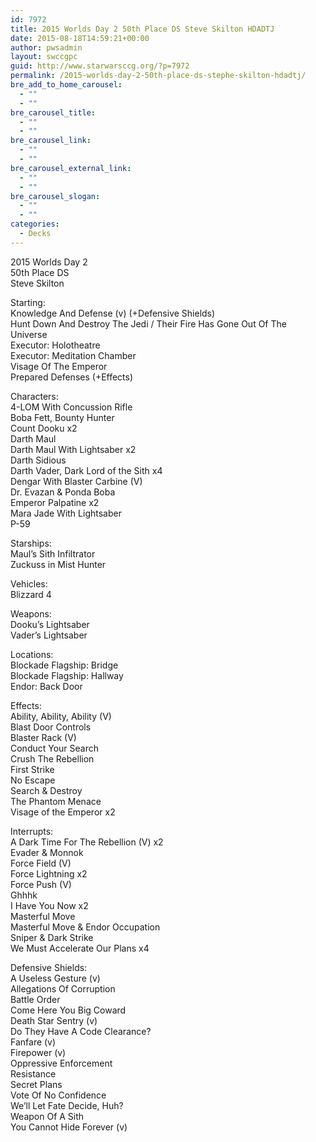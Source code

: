 ```yaml
---
id: 7972
title: 2015 Worlds Day 2 50th Place DS Steve Skilton HDADTJ
date: 2015-08-18T14:59:21+00:00
author: pwsadmin
layout: swccgpc
guid: http://www.starwarsccg.org/?p=7972
permalink: /2015-worlds-day-2-50th-place-ds-stephe-skilton-hdadtj/
bre_add_to_home_carousel:
  - ""
  - ""
bre_carousel_title:
  - ""
  - ""
bre_carousel_link:
  - ""
  - ""
bre_carousel_external_link:
  - ""
  - ""
bre_carousel_slogan:
  - ""
  - ""
categories:
  - Decks
---
```

2015 Worlds Day 2  
50th Place DS  
Steve Skilton

Starting:  
Knowledge And Defense (v) (+Defensive Shields)  
Hunt Down And Destroy The Jedi / Their Fire Has Gone Out Of The Universe  
Executor: Holotheatre  
Executor: Meditation Chamber  
Visage Of The Emperor  
Prepared Defenses (+Effects)

Characters:  
4-LOM With Concussion Rifle  
Boba Fett, Bounty Hunter  
Count Dooku x2  
Darth Maul  
Darth Maul With Lightsaber x2  
Darth Sidious  
Darth Vader, Dark Lord of the Sith x4  
Dengar With Blaster Carbine (V)  
Dr. Evazan & Ponda Boba  
Emperor Palpatine x2  
Mara Jade With Lightsaber  
P-59

Starships:  
Maul&#8217;s Sith Infiltrator  
Zuckuss in Mist Hunter

Vehicles:  
Blizzard 4

Weapons:  
Dooku&#8217;s Lightsaber  
Vader&#8217;s Lightsaber

Locations:  
Blockade Flagship: Bridge  
Blockade Flagship: Hallway  
Endor: Back Door

Effects:  
Ability, Ability, Ability (V)  
Blast Door Controls  
Blaster Rack (V)  
Conduct Your Search  
Crush The Rebellion  
First Strike  
No Escape  
Search & Destroy  
The Phantom Menace  
Visage of the Emperor x2

Interrupts:  
A Dark Time For The Rebellion (V) x2  
Evader & Monnok  
Force Field (V)  
Force Lightning x2  
Force Push (V)  
Ghhhk  
I Have You Now x2  
Masterful Move  
Masterful Move & Endor Occupation  
Sniper & Dark Strike  
We Must Accelerate Our Plans x4

Defensive Shields:  
A Useless Gesture (v)  
Allegations Of Corruption  
Battle Order  
Come Here You Big Coward  
Death Star Sentry (v)  
Do They Have A Code Clearance?  
Fanfare (v)  
Firepower (v)  
Oppressive Enforcement  
Resistance  
Secret Plans  
Vote Of No Confidence  
We&#8217;ll Let Fate Decide, Huh?  
Weapon Of A Sith  
You Cannot Hide Forever (v)